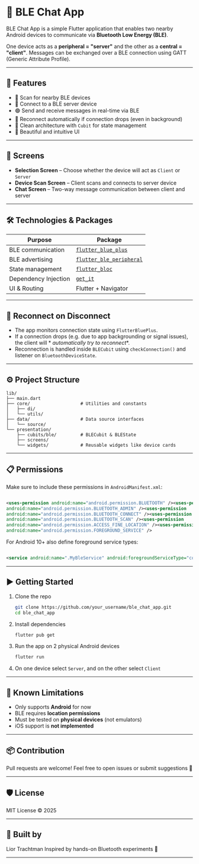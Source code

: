 # 🔵 BLE Chat App

BLE Chat App is a simple Flutter application that enables two nearby Android devices to communicate
via **Bluetooth Low Energy (BLE)**.

One device acts as a **peripheral = "server"** and the other as a **central = "client"**. Messages
can be exchanged over a BLE connection using GATT (Generic Attribute Profile).

---

## 🧩 Features

- 📡 Scan for nearby BLE devices
- 🔌 Connect to a BLE server device
- 🟢 Send and receive messages in real-time via BLE
- 🔁 Reconnect automatically if connection drops (even in background)
- 🧠 Clean architecture with `Cubit` for state management
- 🎨 Beautiful and intuitive UI

---

## 📱 Screens

- **Selection Screen** – Choose whether the device will act as `Client` or `Server`
- **Device Scan Screen** – Client scans and connects to server device
- **Chat Screen** – Two-way message communication between client and server

---

## 🛠️ Technologies & Packages

| Purpose              | Package                                                                     |
|----------------------|-----------------------------------------------------------------------------|
| BLE communication    | [`flutter_blue_plus`](https://pub.dev/packages/flutter_blue_plus)           |
| BLE advertising      | [`flutter_ble_peripheral`](https://pub.dev/packages/flutter_ble_peripheral) |
| State management     | [`flutter_bloc`](https://pub.dev/packages/flutter_bloc)                     |
| Dependency Injection | [`get_it`](https://pub.dev/packages/get_it)                                 |
| UI & Routing         | Flutter + Navigator                                                         |

---

## 🔁 Reconnect on Disconnect

- The app monitors connection state using `FlutterBluePlus`.
- If a connection drops (e.g. due to app backgrounding or signal issues), the client will *
  *automatically try to reconnect**.
- Reconnection is handled inside `BLECubit` using `checkConnection()` and listener on
  `BluetoothDeviceState`.

---

## ⚙️ Project Structure

```
lib/
├── main.dart
├── core/                   # Utilities and constants
│   ├── di/
│   └── utils/
├── data/                   # Data source interfaces
│   └── source/
└── presentation/
    ├── cubits/ble/         # BLECubit & BLEState
    ├── screens/
    └── widgets/            # Reusable widgets like device cards

```

---

## 📋 Permissions

Make sure to include these permissions in `AndroidManifest.xml`:

```xml

<uses-permission android:name="android.permission.BLUETOOTH" /><uses-permission
android:name="android.permission.BLUETOOTH_ADMIN" /><uses-permission
android:name="android.permission.BLUETOOTH_CONNECT" /><uses-permission
android:name="android.permission.BLUETOOTH_SCAN" /><uses-permission
android:name="android.permission.ACCESS_FINE_LOCATION" /><uses-permission
android:name="android.permission.FOREGROUND_SERVICE" />
```

For Android 10+ also define foreground service types:

```xml

<service android:name=".MyBleService" android:foregroundServiceType="connectedDevice|dataSync" />
```

---

## ▶️ Getting Started

1. Clone the repo
   ```bash
   git clone https://github.com/your_username/ble_chat_app.git
   cd ble_chat_app
   ```

2. Install dependencies
   ```bash
   flutter pub get
   ```

3. Run the app on 2 physical Android devices
   ```bash
   flutter run
   ```

4. On one device select `Server`, and on the other select `Client`

---

## 💬 Known Limitations

- Only supports **Android** for now
- BLE requires **location permissions**
- Must be tested on **physical devices** (not emulators)
- iOS support is **not implemented**

---

## 📦 Contribution

Pull requests are welcome! Feel free to open issues or submit suggestions 🙌

---

## 🛡️ License

MIT License © 2025

---

## 🧠 Built by

Lior Trachtman
Inspired by hands-on Bluetooth experiments 💙

---